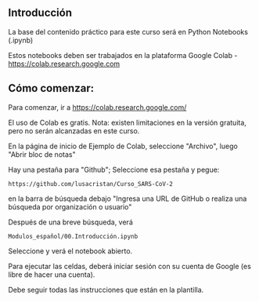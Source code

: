 ## Introducción

La base del contenido práctico para este curso será en Python Notebooks (.ipynb)

Estos notebooks deben ser trabajados en la plataforma Google Colab - https://colab.research.google.com 


## Cómo comenzar: 

Para comenzar, ir a https://colab.research.google.com/ 

El uso de Colab es gratis. Nota: existen limitaciones en la versión gratuita, pero no serán alcanzadas en este curso.

En la página de inicio de Ejemplo de Colab, seleccione "Archivo", luego "Abrir bloc de notas"

Hay una pestaña para "Github"; Seleccione esa pestaña y pegue: 
```
https://github.com/lusacristan/Curso_SARS-CoV-2
```
en la barra de búsqueda debajo "Ingresa una URL de GitHub o realiza una búsqueda por organización o usuario" 

Después de una breve búsqueda, verá
```
Modulos_español/00.Introducción.ipynb
```
Seleccione y verá el notebook abierto.

Para ejecutar las celdas, deberá iniciar sesión con su cuenta de Google (es libre de hacer una cuenta).

Debe seguir todas las instrucciones que están en la plantilla.
